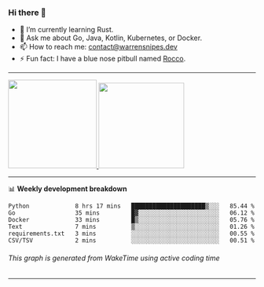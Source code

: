 ### Hi there 👋

- 🌱 I’m currently learning Rust.
- 💬 Ask me about Go, Java, Kotlin, Kubernetes, or Docker.
- 📫 How to reach me: contact@warrensnipes.dev
- ⚡ Fun fact: I have a blue nose pitbull named [Rocco](https://i.imgur.com/iLsSCKu.jpg).

-------


<a href="https://github.com/LockedThread/LockedThread">
  <img height="180em" src="https://github-readme-stats.vercel.app/api?username=LockedThread&theme=transparent&bg_color=00000000&show_icons=true&count_private=true" />
  <img height="174em" src="https://github-readme-stats.vercel.app/api/top-langs?username=LockedThread&theme=transparent&layout=compact&hide_progress=true&bg_color=00000000" />
  </a>

-------

📊 **Weekly development breakdown**
<!--START_SECTION:waka-->

```text
Python             8 hrs 17 mins   █████████████████████▒░░░   85.44 %
Go                 35 mins         █▓░░░░░░░░░░░░░░░░░░░░░░░   06.12 %
Docker             33 mins         █▒░░░░░░░░░░░░░░░░░░░░░░░   05.76 %
Text               7 mins          ▒░░░░░░░░░░░░░░░░░░░░░░░░   01.26 %
requirements.txt   3 mins          ░░░░░░░░░░░░░░░░░░░░░░░░░   00.55 %
CSV/TSV            2 mins          ░░░░░░░░░░░░░░░░░░░░░░░░░   00.51 %
```

<!--END_SECTION:waka-->
###### *This graph is generated from WakeTime using active coding time*
-------
